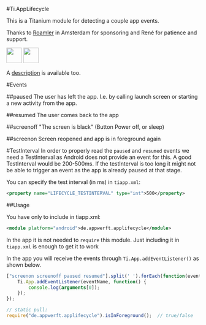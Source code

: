 #Ti.AppLifecycle

This is a Titanium module for detecting a couple app events.

Thanks to [Roamler](https://www.roamler.com/)  in Amsterdam for sponsoring and René for patience and support. 

<img src="https://secure.gravatar.com/avatar/325662ace9877e9af4291aff59ec9318.jpg?s=512&d=https%3A%2F%2Fa.slack-edge.com%2F7fa9%2Fimg%2Favatars%2Fava_0026-512.png" width=40/> <img src="https://www.roamler.com/images/logo-roamler-shield.png" height=40/>

A [description](https://github.com/AppWerft/TitaniumAndroidModuleDevelopment/blob/master/09-Ti.AppLifeCycle.md) is available too.

#Events

##paused
The user has left the app. I.e. by calling launch screen or starting a new activity from the app.

##resumed
The user comes back to the app

##screenoff
"The screen is black" (Button Power off, or sleep)

##screenon
Screen reopened and app is in foreground again


#TestInterval
In order to properly read the `paused` and `resumed` events we need a TestInterval as Android does not provide an event for this. A good TestInterval would be 200-500ms. If the testInterval is too long it might not be able to trigger an event as the app is already paused at that stage.

You can specify the test interval (in ms) in `tiapp.xml`:

```xml
<property name="LIFECYCLE_TESTINTERVAL" type="int">500</property>
```

##Usage

You have only to include in tiapp.xml:
```xml
<module platform="android">de.appwerft.applifecycle</module>
```

In the app it is not needed to `require` this module. Just including it in `tiapp.xml` is enough to get it to work

In the app you will receive the events through `Ti.App.addEventListener()` as shown below.

```javascript
["screenon screenoff paused resumed"].split(' ').forEach(function(eventName){
    Ti.App.addEventListener(eventName, function() {
        console.log(arguments[0]);
    });
});

// static pull:
require("de.appwerft.applifecycle").isInForeground();  // true/false

```
